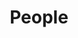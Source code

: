---
layout: profiles
permalink: /people/
title: People
description: members of the AIRO Lab. 
nav: true
nav_order: 7

profiles:
  # if you want to include more than one profile, just replicate the following block
  # and create one content file for each profile inside _pages/
  - align: left
    name: Prof. Chih-Yung Wen
    image: ppl/cywen.jpg
    content: ppl_pages/cywen.md
    image_circular: true # crops the image to make it circular
    

  - align: left
    image: ppl/by.jpg
    content: ppl_pages/boyang.md
    image_circular: true # crops the image to make it circular
    
      
  - align: left
    image: ppl/bing.jpg
    content: ppl_pages/bing.md
    image_circular: true # crops the image to make it circular
    

  - align: left
    image: ppl/tianqi.png
    content: ppl_pages/tianqi.md
    image_circular: true # crops the image to make it circular
  
  - align: left
    image: ppl/liyu.png
    content: ppl_pages/liyu.md
    image_circular: true
  
  - align: left
    image: ppl/kangliu.png
    content: ppl_pages/kangliu.md
    image_circular: true

students:
  - align: left
    image: ppl/sky.jpg
    content: ppl_pages/sky.md
    image_circular: true

  - align: left
    image: ppl/bailun.png
    content: ppl_pages/bailun.md
    image_circular: true
  
  - align: left
    image: ppl/yefeng.jpg
    content: ppl_pages/yefeng.md
    image_circular: true
  
  - align: left
    image: ppl/canning.jpg
    content: ppl_pages/canning.md
    image_circular: true

  - align: left
    image: ppl/tao.png
    content: ppl_pages/tao.md
    image_circular: true

  - align: left
    image: ppl/wenyu.jpg
    content: ppl_pages/wenyu.md
    image_circular: true
  
  - align: left
    image: ppl/qihang.png
    content: ppl_pages/qihang.md
    image_circular: true

  - align: left
    image: ppl/patty.png
    content: ppl_pages/patty.md
    image_circular: true

  - align: left
    image: ppl/huyang.png
    content: ppl_pages/huyang.md
    image_circular: true
  
  - align: left
    image: ppl/athena.png
    content: ppl_pages/athena.md
    image_circular: true
  
  - align: left
    image: ppl/haru.png
    content: ppl_pages/haru.md
    image_circular: true

  - align: left
    image: ppl/peiyuan.png
    content: ppl_pages/peiyuan.md
    image_circular: true

  - align: left
    image: ppl/yuanbo.png
    content: ppl_pages/yuanbo.md
    image_circular: true

  - align: left
    image: ppl/zhengyan.png
    content: ppl_pages/zhengyan.md
    image_circular: true

  - align: left
    image: ppl/tanzheng.png
    content: ppl_pages/tanzheng.md
    image_circular: true

  - align: left
    image: ppl/rg.png
    content: ppl_pages/rg.md
    image_circular: true

  - align: left
    image: ppl/yifei.png
    content: ppl_pages/yifei.md
    image_circular: true

  - align: left
    image: ppl/yuzhou.png
    content: ppl_pages/yuzhou.md
    image_circular: true

alumnus:
  - align: left
    image: ppl/chenhan.png
    content: ppl_pages/chenhan.md
    image_circular: true 

  - align: left
    image: ppl/duanran.png
    content: ppl_pages/duanran.md
    image_circular: true 

  - align: left
    image: ppl/qianyu.png
    content: ppl_pages/qianyu.md
    image_circular: true 

  - align: left
    image: ppl/weifeng.jpg
    content: ppl_pages/weifeng.md
    image_circular: true 

  - align: left
    image: ppl/shenyang.jpg
    content: ppl_pages/shenyang.md
    image_circular: true 

  - align: left
    image: ppl/yurong.jpg
    content: ppl_pages/yurong.md
    image_circular: true 

  - align: left
    image: ppl/ip.jpg
    content: ppl_pages/ip.md
    image_circular: true 
  
  - align: left
    image: ppl/sunjianxuan.jpg
    content: ppl_pages/jingxuan.md
    image_circular: true 

  - align: left
    image: ppl/penghui.jpg
    content: ppl_pages/penghui.md
    image_circular: true 
---